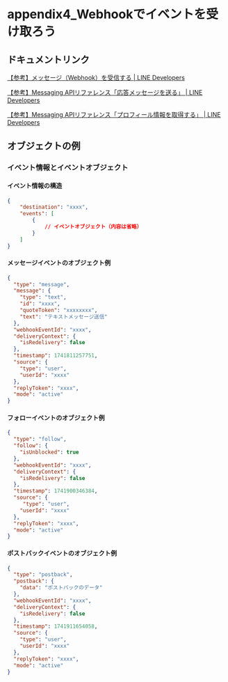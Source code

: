 # appendix4_Webhookでイベントを受け取ろう

## ドキュメントリンク

[【参考】メッセージ（Webhook）を受信する | LINE Developers](https://developers.line.biz/ja/docs/messaging-api/receiving-messages/)

[【参考】Messaging APIリファレンス「応答メッセージを送る」 | LINE Developers](https://developers.line.biz/ja/reference/messaging-api/#send-reply-message)

[【参考】Messaging APIリファレンス「プロフィール情報を取得する」 | LINE Developers](https://developers.line.biz/ja/reference/messaging-api/#get-profile)

## オブジェクトの例

### イベント情報とイベントオブジェクト

#### イベント情報の構造

```json
{
    "destination": "xxxx",
    "events": [
        {
            // イベントオブジェクト（内容は省略）
        }
    ]
}
```

#### メッセージイベントのオブジェクト例

```json
{
  "type": "message",
  "message": {
    "type": "text",
    "id": "xxxx",
    "quoteToken": "xxxxxxxx",
    "text": "テキストメッセージ送信"
  },
  "webhookEventId": "xxxx",
  "deliveryContext": {
    "isRedelivery": false
  },
  "timestamp": 1741811257751,
  "source": {
    "type": "user",
    "userId": "xxxx"
  },
  "replyToken": "xxxx",
  "mode": "active"
}
```

#### フォローイベントのオブジェクト例

```json
{
  "type": "follow",
  "follow": {
    "isUnblocked": true
  },
  "webhookEventId": "xxxx",
  "deliveryContext": {
    "isRedelivery": false
  },
  "timestamp": 1741900346384,
  "source": {
     "type": "user",
    "userId": "xxxx"
  },
  "replyToken": "xxxx",
  "mode": "active"
}
```

#### ポストバックイベントのオブジェクト例

```json
{
  "type": "postback",
  "postback": {
    "data": "ポストバックのデータ"
  },
  "webhookEventId": "xxxx",
  "deliveryContext": {
    "isRedelivery": false
  },
  "timestamp": 1741911654058,
  "source": {
    "type": "user",
    "userId": "xxxx"
  },
  "replyToken": "xxxx",
  "mode": "active"
}
```
